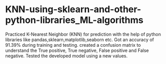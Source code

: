 # KNN-using-sklearn-and-other-python-libraries_ML-algorithms
Practiced K-Nearest Neighbor (KNN) for prediction with the help of python libraries like pandas,sklearn,matplotlib,seaborn etc. Got an accuracy of 91.39% during training and testing. created a confusion matrix to understand the True positive, True negative, False positive and False negative. Tested the developed model using a new values.

